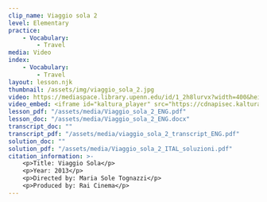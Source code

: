 ```yaml
---
clip_name: Viaggio sola 2
level: Elementary
practice: 
    - Vocabulary: 
        - Travel
media: Video
index: 
    - Vocabulary: 
        - Travel
layout: lesson.njk
thumbnail: /assets/img/viaggio_sola_2.jpg
video: https://mediaspace.library.upenn.edu/id/1_2h8lurvx?width=400&height=285&playerId=52628472
video_embed: <iframe id="kaltura_player" src="https://cdnapisec.kaltura.com/p/1147242/sp/114724200/embedIframeJs/uiconf_id/9757771/partner_id/1147242?iframeembed=true&playerId=kaltura_player&entry_id=1_2h8lurvx&flashvars[streamerType]=auto&amp;flashvars[localizationCode]=en&amp;flashvars[sideBarContainer.plugin]=true&amp;flashvars[sideBarContainer.position]=left&amp;flashvars[sideBarContainer.clickToClose]=true&amp;flashvars[chapters.plugin]=true&amp;flashvars[chapters.layout]=vertical&amp;flashvars[chapters.thumbnailRotator]=false&amp;flashvars[streamSelector.plugin]=true&amp;flashvars[EmbedPlayer.SpinnerTarget]=videoHolder&amp;flashvars[dualScreen.plugin]=true&amp;flashvars[Kaltura.addCrossoriginToIframe]=true&amp;&wid=1_3tkqzzjb" width="400" height="285" allowfullscreen webkitallowfullscreen mozAllowFullScreen allow="autoplay *; fullscreen *; encrypted-media *" sandbox="allow-downloads allow-forms allow-same-origin allow-scripts allow-top-navigation allow-pointer-lock allow-popups allow-modals allow-orientation-lock allow-popups-to-escape-sandbox allow-presentation allow-top-navigation-by-user-activation" frameborder="0" title="viaggio_sola_2"></iframe>
lesson_pdf: "/assets/media/Viaggio_sola_2_ENG.pdf"
lesson_doc: "/assets/media/Viaggio_sola_2_ENG.docx"
transcript_doc: ""
transcript_pdf: "/assets/media/viaggio_sola_2_transcript_ENG.pdf"
solution_doc: ""
solution_pdf: "/assets/media/Viaggio_sola_2_ITAL_soluzioni.pdf"
citation_information: >- 
    <p>Title: Viaggio Sola</p>
    <p>Year: 2013</p>
    <p>Directed by: Maria Sole Tognazzi</p>
    <p>Produced by: Rai Cinema</p>
---
```

